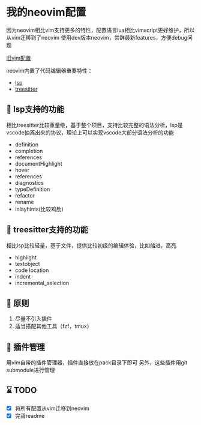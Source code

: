 # 我的neovim配置

因为neovim相比vim支持更多的特性，配置语言lua相比vimscript更好维护，所以从vim迁移到了neovim
使用dev版本neovim，尝鲜最新features，方便debug问题

[旧vim配置](https://github.com/zhoudaxia2016/vim-profile)

neovim内置了代码编辑器重要特性：
- [lsp](https://langserver.org/)
- [treesitter](https://tree-sitter.github.io/tree-sitter/)


## :stars: lsp支持的功能
相比treesitter比较重量级，基于整个项目，支持比较完整的语法分析，lsp是vscode抽离出来的协议，理论上可以实现vscode大部分语法分析的功能

- definition
- completion
- references
- documentHighlight
- hover
- references
- diagnostics
- typeDefinition
- refactor
- rename
- inlayhints(比较鸡肋)

## :stars: treesitter支持的功能
相比lsp比较轻量，基于文件，提供比较初级的编辑体验，比如缩进，高亮

* highlight
* textobject
* code location
* indent
* incremental\_selection

## :vertical_traffic_light: 原则
1. 尽量不引入插件
2. 适当搭配其他工具（fzf，tmux）

## 🚀 插件管理
用vim自带的插件管理器，插件直接放在pack目录下即可
另外，这些插件用git submodule进行管理

## :hourglass: TODO
- [x] 将所有配置从vim迁移到neovim
- [x] 完善readme

